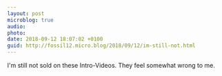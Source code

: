 ```yaml
---
layout: post
microblog: true
audio: 
photo: 
date: 2018-09-12 18:07:02 +0100
guid: http://fossil12.micro.blog/2018/09/12/im-still-not.html
---
```

I'm still not sold on these Intro-Videos. They feel somewhat wrong to me.

